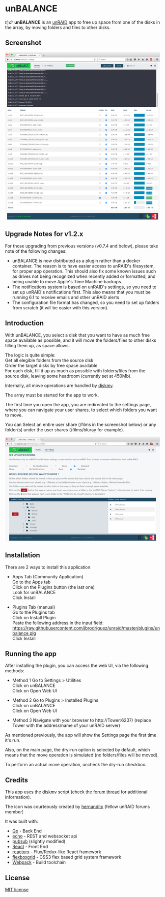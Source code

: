 unBALANCE
=========

*tl;dr* **unBALANCE** is an [unRAID](http://lime-technology.com) app to free up space from one of the disks in the array, by moving folders and files to other disks.

## Screenshot
![Screenshot](110-home.png)

## Upgrade Notes for v1.2.x
For those upgrading from previous versions (v0.7.4 and below), please take note of the following changes:

- unBALANCE is now distributed as a plugin rather than a docker container. The reason is to have easier access to  unRAID's filesystem, for proper app operation. This should also fix some known issues such as drives not being recognized when recently added or formatted, and being unable to move Apple's Time Machine backups.
- The notifications system is based on unRAID's settings, so you need to set up unRAID's notifications first. This also means that you must be running 6.1 to receive emails and other unRAID alerts
- The configuration file format has changed, so you need to set up folders from scratch (it will be easier with this version).

## Introduction
With unBALANCE, you select a disk that you want to have as much free space available as possible, and it will move the folders/files to other disks filling them up, as space allows.

The logic is quite simple:<br>
Get all elegible folders from the source disk<br>
Order the target disks by free space available<br>
For each disk, fill it up as much as possible with folders/files from the source disk, leaving some headroom (currently set at 450Mb).<br>

Internally, all move operations are handled by [diskmv](https://github.com/trinapicot/unraid-diskmv).

The array must be started for the app to work.

The first time you open the app, you are redirected to the settings page, where you can navigate your user shares, to select which folders you want to move.

You can Select an entire user share (/films in the screenshot below) or any folder(s) under the user shares (/films/bluray for example).

![Settings](110-settings.png)


## Installation
There are 2 ways to install this application

- Apps Tab (Community Application)<br/>
Go to the Apps tab<br/>
Click on the Plugins button (the last one)<br/>
Look for unBALANCE<br/>
Click Install

- Plugins Tab (manual)<br/>
Go to the Plugins tab<br/>
Click on Install Plugin<br/>
Paste the following address in the input field: https://raw.githubusercontent.com/jbrodriguez/unraid/master/plugins/unbalance.plg<br/>
Click Install

## Running the app
After installing the plugin, you can access the web UI, via the following methods:

- Method 1
Go to Settings > Utilities<br/>
Click on unBALANCE<br/>
Click on Open Web UI<br/>

- Method 2
Go to Plugins > Installed Plugins<br/>
Click on unBALANCE<br/>
Click on Open Web UI<br/>

- Method 3 
Navigate with your browser to http://Tower:6237/ (replace Tower with the address/name of your unRAID server)<br/>

As mentioned previously, the app will show the Settings page the first time it's run.

Also, on the main page, the dry-run option is selected by default, which  means that the move operation is simulated (no folders/files will be moved).

To perform an actual move operation, uncheck the dry-run checkbox.

## Credits
This app uses the [diskmv](https://github.com/trinapicot/unraid-diskmv) script (check the [forum thread](http://lime-technology.com/forum/index.php?topic=36201.0) for additional information).

The icon was courteously created by [hernandito](http://lime-technology.com/forum/index.php?topic=39707.msg372508#msg372508) (fellow unRAID forums member)

It was built with:

- [Go](https://golang.org/) - Back End
- [echo](https://github.com/labstack/echo) - REST and websocket api
- [pubsub](https://github.com/tuxychandru/pubsub/) (slightly modified)
- [React](https://facebook.github.io/react/) - Front End
- [reactorx](https://github.com/jbrodriguez/reactorx) - Flux/Redux-like React framework
- [flexboxgrid](http://flexboxgrid.com/) - CSS3 flex based grid system
framework
- [Webpack](https://webpack.github.io/) - Build toolchain

## License
[MIT license](http://jbrodriguez.mit-license.org)
